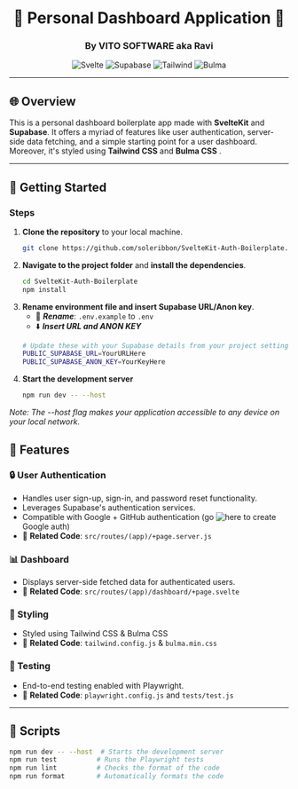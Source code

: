 <div align="center">

# 💃 Personal Dashboard Application 💃
### By VITO SOFTWARE aka Ravi

![Svelte](https://img.shields.io/badge/Svelte-FF3E00?style=for-the-badge&logo=svelte&logoColor=white)
![Supabase](https://img.shields.io/badge/Supabase-FF5733?style=for-the-badge&logo=supabase&logoColor=white)
![Tailwind](https://img.shields.io/badge/TailwindCSS-38B2AC?style=for-the-badge&logo=tailwind-css&logoColor=white)
![Bulma](https://img.shields.io/badge/Bulma-00D1B2?style=for-the-badge&logo=bulma&logoColor=white)

</div>

---

## 🌐 Overview

This is a personal dashboard boilerplate app made with **SvelteKit** and **Supabase**. It offers a myriad of features like user authentication, server-side data fetching, and a simple starting point for a user dashboard. Moreover, it's styled using **Tailwind CSS** and **Bulma CSS** .

---

## 🚀 Getting Started

### Steps

1. **Clone the repository** to your local machine.
   ```bash
   git clone https://github.com/soleribbon/SvelteKit-Auth-Boilerplate.git

2. **Navigate to the project folder** and **install the dependencies**.
   ```bash
   cd SvelteKit-Auth-Boilerplate
   npm install

2. **Rename environment file and insert Supabase URL/Anon key**.
     - 📂 ***Rename***: `.env.example` to `.env`
     - ⬇️ ***Insert URL and ANON KEY***
     ```bash
     # Update these with your Supabase details from your project settings > API
     PUBLIC_SUPABASE_URL=YourURLHere
     PUBLIC_SUPABASE_ANON_KEY=YourKeyHere

3. **Start the development server**
   ```bash
   npm run dev -- --host

*Note: The --host flag makes your application accessible to any device on your local network.*

## 🎨 Features

### 🔒 User Authentication

- Handles user sign-up, sign-in, and password reset functionality.
- Leverages Supabase's authentication services.
- Compatible with Google + GitHub authentication (go ![here](https://console.cloud.google.com/apis/credentials/consent) to create Google auth)
- 📂 **Related Code**: `src/routes/(app)/+page.server.js`

### 📊 Dashboard

- Displays server-side fetched data for authenticated users.
- 📂 **Related Code**: `src/routes/(app)/dashboard/+page.svelte`

### 🎨 Styling

- Styled using Tailwind CSS & Bulma CSS
- 📂 **Related Code**: `tailwind.config.js` & `bulma.min.css`

### 🧪 Testing

- End-to-end testing enabled with Playwright.
- 📂 **Related Code**: `playwright.config.js` and `tests/test.js`

---

## 📜 Scripts

```bash
npm run dev -- --host  # Starts the development server
npm run test          # Runs the Playwright tests
npm run lint          # Checks the format of the code
npm run format        # Automatically formats the code
